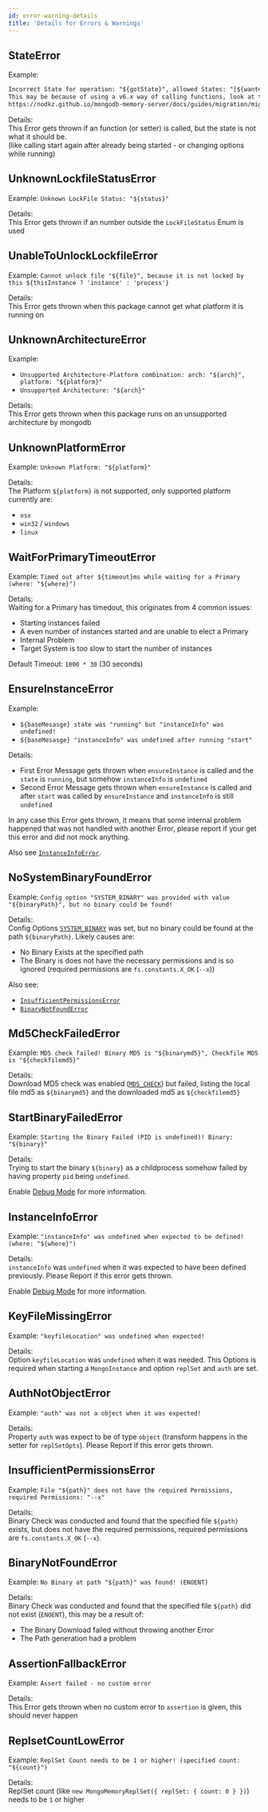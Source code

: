 ```yaml
---
id: error-warning-details
title: 'Details for Errors & Warnings'
---
```


## StateError

Example:

```txt
Incorrect State for operation: "${gotState}", allowed States: "[${wantedStates.join(',')}]"
This may be because of using a v6.x way of calling functions, look at the following guide if anything applies:
https://nodkz.github.io/mongodb-memory-server/docs/guides/migration/migrate7#no-function-other-than-start-create-ensureinstance-will-be-starting-anything
```

Details:  
This Error gets thrown if an function (or setter) is called, but the state is not what it should be.  
(like calling start again after already being started - or changing options while running)

## UnknownLockfileStatusError

Example: `Unknown LockFile Status: "${status}"`

Details:  
This Error gets thrown if an number outside the `LockFileStatus` Enum is used

## UnableToUnlockLockfileError

Example: `Cannot unlock file "${file}", because it is not locked by this ${thisInstance ? 'instance' : 'process'}`

Details:  
This Error gets thrown when this package cannot get what platform it is running on

## UnknownArchitectureError

Example:

- `Unsupported Architecture-Platform combination: arch: "${arch}", platform: "${platform}"`
- `Unsupported Architecture: "${arch}"`

Details:  
This Error gets thrown when this package runs on an unsupported architecture by mongodb

## UnknownPlatformError

Example: `Unknown Platform: "${platform}"`

Details:  
The Platform `${platform}` is not supported, only supported platform currently are:

- `osx`
- `win32` / `windows`
- `linux`

## WaitForPrimaryTimeoutError

Example: `Timed out after ${timeout}ms while waiting for a Primary (where: "${where}")`

Details:  
Waiting for a Primary has timedout, this originates from 4 common issues:

- Starting instances failed
- A even number of instances started and are unable to elect a Primary
- Internal Problem
- Target System is too slow to start the number of instances

Default Timeout: `1000 * 30` (30 seconds)

## EnsureInstanceError

Example:

- `${baseMesasge} state was "running" but "instanceInfo" was undefined!`
- `${baseMesasge} "instanceInfo" was undefined after running "start"`

Details:

- First Error Message gets thrown when `ensureInstance` is called and the `state` is `running`, but somehow `instanceInfo` is `undefined`
- Second Error Message gets thrown when `ensureInstance` is called and after `start` was called by `ensureInstance` and `instanceInfo` is still `undefined`

In any case this Error gets thrown, it means that some internal problem happened that was not handled with another Error, please report if your get this error and did not mock anything.

Also see [`InstanceInfoError`](#instanceinfoerror).

## NoSystemBinaryFoundError

Example: `Config option "SYSTEM_BINARY" was provided with value "${binaryPath}", but no binary could be found!`

Details:  
Config Options [`SYSTEM_BINARY`](../api/config-options#system_binary) was set, but no binary could be found at the path `${binaryPath}`.
Likely causes are:

- No Binary Exists at the specified path
- The Binary is does not have the necessary permissions and is so ignored (required permissions are `fs.constants.X_OK` (`--x`))

Also see:

- [`InsufficientPermissionsError`](#insufficientpermissionserror)
- [`BinaryNotFoundError`](#binarynotfounderror)

## Md5CheckFailedError

Example: `MD5 check failed! Binary MD5 is "${binarymd5}", Checkfile MD5 is "${checkfilemd5}"`

Details:  
Download MD5 check was enabled ([`MD5_CHECK`](../api/config-options#md5_check)) but failed, listing the local file md5 as `${binarymd5}` and the downloaded md5 as `${checkfilemd5}`

## StartBinaryFailedError

Example: `Starting the Binary Failed (PID is undefined)! Binary: "${binary}"`

Details:  
Trying to start the binary `${binary}` as a childprocess somehow failed by having property `pid` being `undefined`.  

Enable [Debug Mode](./enable-debug-mode) for more information.

## InstanceInfoError

Example: `"instanceInfo" was undefined when expected to be defined! (where: "${where}")`

Details:  
`instanceInfo` was `undefined` when it was expected to have been defined previously. Please Report if this error gets thrown.

Enable [Debug Mode](./enable-debug-mode) for more information.

## KeyFileMissingError

Example: `"keyfileLocation" was undefined when expected!`

Details:  
Option `keyfileLocation` was `undefined` when it was needed. This Options is required when starting a `MongoInstance` and option `replSet` and `auth` are set.

## AuthNotObjectError

Example: `"auth" was not a object when it was expected!`

Details:  
Property `auth` was expect to be of type `object` (transform happens in the setter for `replSetOpts`). Please Report if this error gets thrown.

## InsufficientPermissionsError

Example: `File "${path}" does not have the required Permissions, required Permissions: "--x"`

Details:  
Binary Check was conducted and found that the specified file `${path}` exists, but does not have the required permissions, required permissions are `fs.constants.X_OK` (`--x`).

## BinaryNotFoundError

Example: `No Binary at path "${path}" was found! (ENOENT)`

Details:  
Binary Check was conducted and found that the specified file `${path}` did not exist (`ENOENT`), this may be a result of:

- The Binary Download failed without throwing another Error
- The Path generation had a problem

## AssertionFallbackError

Example: `Assert failed - no custom error`

Details:  
This Error gets thrown when no custom error to `assertion` is given, this should never happen

## ReplsetCountLowError

Example: `ReplSet Count needs to be 1 or higher! (specified count: "${count}")`

Details:  
ReplSet count (like `new MongoMemoryReplSet({ replSet: { count: 0 } })`) needs to be `1` or higher
